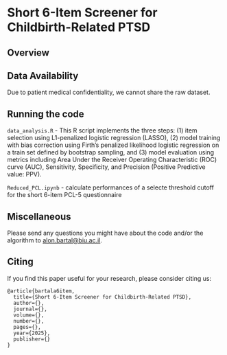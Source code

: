 #  Short 6-Item Screener for Childbirth-Related PTSD
## Overview

## Data Availability
Due to patient medical confidentiality, we cannot share the raw dataset.

## Running the code
`data_analysis.R` - This R script implements the three steps: 
(1) item selection using L1-penalized logistic regression (LASSO),
(2) model training with bias correction using Firth’s penalized likelihood logistic regression on a train set defined by bootstrap sampling, and 
(3) model evaluation using metrics including Area Under the Receiver Operating Characteristic (ROC) curve (AUC), Sensitivity, Specificity, and Precision (Positive Predictive value: PPV).

`Reduced_PCL.ipynb` - calculate performances of a selecte threshold cutoff for the short 6-item PCL-5 questionnaire

## Miscellaneous
Please send any questions you might have about the code and/or the algorithm to alon.bartal@biu.ac.il.

## Citing
If you find this paper useful for your research, please consider citing us:
```
@article{bartala6item,
  title={Short 6-Item Screener for Childbirth-Related PTSD},
  author={},
  journal={},
  volume={},
  number={},
  pages={},
  year={2025},
  publisher={}
}
```

